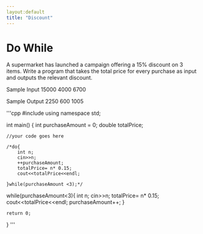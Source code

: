 ```yaml
---
layout:default
title: "Discount"
---
```

# Do While
A supermarket has launched a campaign offering a 15% discount on 3 items.
Write a program that takes the total price for every purchase as input and outputs the relevant discount.

Sample Input
15000
4000
6700

Sample Output
2250
600
1005

'''cpp
#include <iostream>
using namespace std;

int main()
{
    int purchaseAmount = 0;
    double totalPrice;
    
    //your code goes here

    /*do{
    	int n;
    	cin>>n;
    	++purchaseAmount;
    	totalPrice= n* 0.15;
    	cout<<totalPrice<<endl;
    	
    }while(purchaseAmount <3);*/
while(purchaseAmount<3){
	int n;
    	cin>>n;
    	totalPrice= n* 0.15;
    	cout<<totalPrice<<endl;
    	purchaseAmount++;
}
    
    return 0;
}
'''
